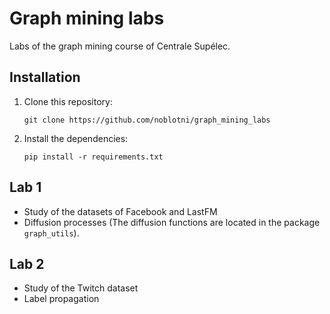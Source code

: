 #   Graph mining labs

Labs of the graph mining course of Centrale Supélec.

## Installation

1. Clone this repository:
   ```shell
   git clone https://github.com/noblotni/graph_mining_labs
   ```
   
2. Install the dependencies:
    ```shell
    pip install -r requirements.txt
    ```

## Lab 1

- Study of the datasets of Facebook and LastFM
- Diffusion processes (The diffusion functions are located in the package `graph_utils`).

## Lab 2

- Study of the Twitch dataset
- Label propagation